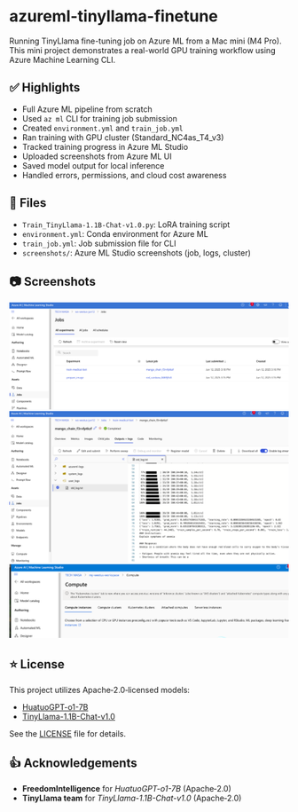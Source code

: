 # azureml-tinyllama-finetune

Running TinyLlama fine-tuning job on Azure ML from a Mac mini (M4 Pro).  
This mini project demonstrates a real-world GPU training workflow using Azure Machine Learning CLI.

## ✅ Highlights

- Full Azure ML pipeline from scratch
- Used `az ml` CLI for training job submission
- Created `environment.yml` and `train_job.yml`
- Ran training with GPU cluster (Standard_NC4as_T4_v3)
- Tracked training progress in Azure ML Studio
- Uploaded screenshots from Azure ML UI
- Saved model output for local inference
- Handled errors, permissions, and cloud cost awareness

## 📁 Files

- `Train_TinyLlama-1.1B-Chat-v1.0.py`: LoRA training script
- `environment.yml`: Conda environment for Azure ML
- `train_job.yml`: Job submission file for CLI
- `screenshots/`: Azure ML Studio screenshots (job, logs, cluster)

## 📷 Screenshots

![Job Status](screenshots/job_status.png)  
![Log Output](screenshots/std_log_output.png)  
![Compute Cluster](screenshots/compute_cluster.png)

## ⭐ License

This project utilizes Apache‑2.0‑licensed models:

- [HuatuoGPT-o1-7B](https://huggingface.co/FreedomIntelligence/HuatuoGPT-o1-7B)  
- [TinyLlama-1.1B-Chat-v1.0](https://huggingface.co/TinyLlama/TinyLlama-1.1B-Chat-v1.0)

See the [LICENSE](./LICENSE) file for details.

## 👍 Acknowledgements

- **FreedomIntelligence** for *HuatuoGPT-o1-7B* (Apache‑2.0)
- **TinyLlama team** for *TinyLlama-1.1B-Chat-v1.0* (Apache‑2.0)
